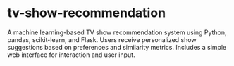 # tv-show-recommendation
A machine learning-based TV show recommendation system using Python, pandas, scikit-learn, and Flask. Users receive personalized show suggestions based on preferences and similarity metrics. Includes a simple web interface for interaction and user input.
